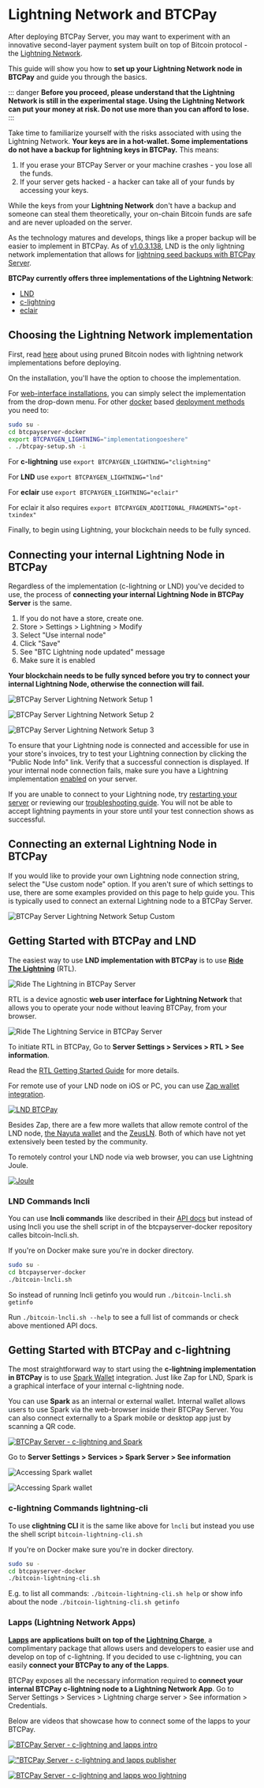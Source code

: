 # Lightning Network and BTCPay

After deploying BTCPay Server, you may want to experiment with an innovative second-layer payment system built on top of Bitcoin protocol - the [Lightning Network](https://en.bitcoin.it/wiki/Lightning_Network).

This guide will show you how to **set up your Lightning Network node in BTCPay** and guide you through the basics.

::: danger
**Before you proceed, please understand that the Lightning Network is still in the experimental stage.
Using the Lightning Network can put your money at risk. Do not use more than you can afford to lose.**
:::

Take time to familiarize yourself with the risks associated with using the Lightning Network.
**Your keys are in a hot-wallet.
Some implementations do not have a backup for lightning keys in BTCPay.**
This means:

1. If you erase your BTCPay Server or your machine crashes - you lose all the funds.
2. If your server gets hacked - a hacker can take all of your funds by accessing your keys.

While the keys from your **Lightning Network** don't have a backup and someone can steal them theoretically, your on-chain Bitcoin funds are safe and are never uploaded on the server.

As the technology matures and develops, things like a proper backup will be easier to implement in BTCPay.
As of [v1.0.3.138](https://blog.btcpayserver.org/btcpay-lnd-migration/), LND is the only lightning network implementation that allows for [lightning seed backups with BTCPay Server](./FAQ/LightningNetwork.md#where-can-i-find-recovery-seed-backup-for-my-lightning-network-wallet-in-btcpay-server).

**BTCPay currently offers three implementations of the Lightning Network**:

* [LND](https://github.com/lightningnetwork/lnd)
* [c-lightning](https://github.com/ElementsProject/lightning)
* [eclair](https://github.com/ACINQ/eclair)

## Choosing the Lightning Network implementation

First, read [here](./FAQ/LightningNetwork.md#can-i-use-a-pruned-node-with-ln-in-btcpay) about using pruned Bitcoin nodes with lightning network implementations before deploying.

On the installation, you'll have the option to choose the implementation.

For [web-interface installations](/Deployment/LunaNode.md), you can simply select the implementation from the drop-down menu.
For other [docker](https://github.com/btcpayserver/btcpayserver-docker) based [deployment methods](/Deployment/README.md) you need to:

```bash
sudo su -
cd btcpayserver-docker
export BTCPAYGEN_LIGHTNING="implementationgoeshere"
. ./btcpay-setup.sh -i
```

For **c-lightning** use `export BTCPAYGEN_LIGHTNING="clightning"`

For **LND** use `export BTCPAYGEN_LIGHTNING="lnd"`

For **eclair** use `export BTCPAYGEN_LIGHTNING="eclair"`

For eclair it also requires `export BTCPAYGEN_ADDITIONAL_FRAGMENTS="opt-txindex"`

Finally, to begin using Lightning, your blockchain needs to be fully synced.

## Connecting your internal Lightning Node in BTCPay

Regardless of the implementation (c-lightning or LND) you've decided to use, the process of **connecting your internal Lightning Node in BTCPay Server** is the same.

1. If you do not have a store, create one.
2. Store > Settings > Lightning > Modify
3. Select "Use internal node"
4. Click "Save"
5. See "BTC Lightning node updated" message
6. Make sure it is enabled

**Your blockchain needs to be fully synced before you try to connect your internal Lightning Node, otherwise the connection will fail.**

![BTCPay Server Lightning Network Setup 1](./img/lightning-node-setup/LightningNetworkNodeSetup1.png "BTCPay Server Lightning Network Setup 1")

![BTCPay Server Lightning Network Setup 2](./img/lightning-node-setup/LightningNetworkNodeSetup2.png "Use the internal node")

![BTCPay Server Lightning Network Setup 3](./img/lightning-node-setup/LightningNetworkNodeSetup3.png "Test the Lightning Network connection")

To ensure that your Lightning node is connected and accessible for use in your store's invoices, try to test your Lightning connection by clicking the "Public Node Info" link. Verify that a successful connection is displayed. If your internal node connection fails, make sure you have a Lightning implementation [enabled](./FAQ/LightningNetwork.md#i-previously-installed-btcpayserver-without-lightning-can-i-enable-it) on your server.

If you are unable to connect to your Lightning node, try [restarting your server](./FAQ/ServerSettings.md#how-to-restart-btcpay-server) or reviewing our [troubleshooting guide](./Troubleshooting.md). You will not be able to accept lightning payments in your store until your test connection shows as successful.

## Connecting an external Lightning Node in BTCPay

If you would like to provide your own Lightning node connection string, select the "Use custom node" option. If you aren't sure of which settings to use, there are some examples provided on this page to help guide you. This is typically used to connect an external Lightning node to a BTCPay Server.

![BTCPay Server Lightning Network Setup Custom](./img/lightning-node-setup/LightningNetworkNodeSetupCustom.png "BTCPay Server Lightning Network Setup Custom")

## Getting Started with BTCPay and LND

The easiest way to use **LND implementation with BTCPay** is to use **[Ride The Lightning](https://github.com/ShahanaFarooqui/RTL)** (RTL).

![Ride The Lightning in BTCPay Server](./img/RideTheLightning.png "Ride The Lightning in BTCPay Server")

RTL is a device agnostic **web user interface for Lightning Network** that allows you to operate your node without leaving BTCPay, from your browser.

![Ride The Lightning Service in BTCPay Server](./img/server-settings/services/RideTheLightningServices.png "Ride The Lightning Service in BTCPay Server")

To initiate RTL in BTCPay, Go to **Server Settings > Services > RTL > See information**.

Read the [RTL Getting Started Guide](https://medium.com/@suheb.khan/how-to-ride-the-lightning-447af999dcd2) for more details.

For remote use of your LND node on iOS or PC, you can use [Zap wallet integration](https://github.com/LN-Zap/zap-tutorials/blob/master/docs/desktop/btcpay-server.mdx).

[![LND BTCPay](https://img.youtube.com/vi/CWhTOunTb2Q/mqdefault.jpg "BTCPay Server - LND and ZAP")](https://www.youtube.com/watch?v=CWhTOunTb2Q "BTCPay Server - LND and Zap")

Besides Zap, there are a few more wallets that allow remote control of the LND node, [the Nayuta wallet](https://nayuta.co/) and the [ZeusLN](https://github.com/ZeusLN/zeus). Both of which have not yet extensively been tested by the community.

To remotely control your LND node via web browser, you can use Lightning Joule.

[![Joule](https://img.youtube.com/vi/a9_uHJhnKR4/mqdefault.jpg "BTCPay Server - LND and Joule")](https://www.youtube.com/watch?v=a9_uHJhnKR4 "BTCPay Server - LND and Joule")

### LND Commands lncli

You can use **lncli commands** like described in their [API docs](https://api.lightning.community/) but instead of using lncli you use the shell script in of the btcpayserver-docker repository calles bitcoin-lncli.sh.

If you're on Docker make sure you're in docker directory.

```bash
sudo su -
cd btcpayserver-docker
./bitcoin-lncli.sh
```

So instead of running lncli getinfo you would run `./bitcoin-lncli.sh getinfo`

Run `./bitcoin-lncli.sh --help` to see a full list of commands or check above mentioned API docs.

## Getting Started with BTCPay and c-lightning

The most straightforward way to start using the **c-lightning implementation in BTCPay** is to use [Spark Wallet](https://github.com/shesek/spark-wallet) integration. Just like Zap for LND, Spark is a graphical interface of your internal c-lightning node.

You can use **Spark** as an internal or external wallet. Internal wallet allows users to use Spark via the web-browser inside their BTCPay Server. You can also connect externally to a Spark mobile or desktop app just by scanning a QR code.

[![BTCPay Server - c-lightning and Spark](https://img.youtube.com/vi/uV1R6IQpmg8/mqdefault.jpg "BTCPay Server - c-lightning and Spark")](https://www.youtube.com/watch?v=uV1R6IQpmg8 "BTCPay Server - c-lightning and Spark")

Go to **Server Settings > Services > Spark Server > See information**

![Accessing Spark wallet](./img/SparkConnect.jpg "Accessing Spark wallet")

![Accessing Spark wallet](./img/SparkConnect2.jpg.png "Accessing Spark wallet")

### c-lightning Commands lightning-cli

To use **clightning CLI** it is the same like above for `lncli` but instead you use the shell script `bitcoin-lightning-cli.sh`

If you're on Docker make sure you're in docker directory.

```bash
sudo su -
cd btcpayserver-docker
./bitcoin-lightning-cli.sh
```

E.g. to list all commands: `./bitcoin-lightning-cli.sh help`
or show info about the node `./bitcoin-lightning-cli.sh getinfo`

### Lapps (Lightning Network Apps)

**[Lapps](https://blockstream.com/2018/03/29/blockstreams-week-of-lapps-ends/) are applications built on top of the [Lightning Charge](https://blockstream.com/2018/01/16/lightning-charge/)**, a complimentary package that allows users and developers to easier use and develop on top of c-lightning. If you decided to use c-lightning, you can easily **connect your BTCPay to any of the Lapps**.

BTCPay exposes all the necessary information required to **connect your internal BTCPay c-lightning node to a Lightning Network App**.  Go to Server Settings > Services > Lightning charge server > See information > Credentials.

Below are videos that showcase how to connect some of the lapps to your BTCPay.

[![BTCPay Server - c-lightning and lapps intro](https://img.youtube.com/vi/6EHNq1anD1k/mqdefault.jpg)](https://www.youtube.com/watch?v=6EHNq1anD1k "BTCPay Server - c-lightning and lapps intro")

[!["BTCPay Server - c-lightning and lapps publisher](https://img.youtube.com/vi/ZbM3jcxau0o/mqdefault.jpg)](https://www.youtube.com/watch?v=ZbM3jcxau0o "BTCPay Server - c-lightning and lapps publisher")

[![BTCPay Server - c-lightning and lapps woo lightning](https://img.youtube.com/vi/EYrsU3LGpbI/mqdefault.jpg)](https://www.youtube.com/watch?v=EYrsU3LGpbI "BTCPay Server - c-lightning and lapps woo lightning")
